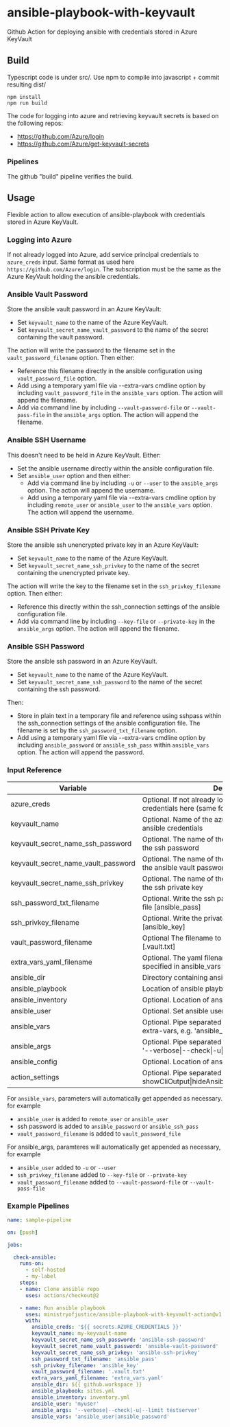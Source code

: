 # ansible-playbook-with-keyvault
Github Action for deploying ansible with credentials stored in Azure KeyVault

## Build

Typescript code is under src/.  Use npm to compile into javascript + commit resulting dist/

    npm install
    npm run build

The code for logging into azure and retrieving keyvault secrets is based on the following repos:

- https://github.com/Azure/login
- https://github.com/Azure/get-keyvault-secrets

### Pipelines

The github "build" pipeline verifies the build.

## Usage

Flexible action to allow execution of ansible-playbook with credentials stored in Azure KeyVault.

### Logging into Azure

If not already logged into Azure, add service principal credentials to `azure_creds` input.  Same format as used here `https://github.com/Azure/login`.
The subscription must be the same as the Azure KeyVault holding the ansible credentials.

### Ansible Vault Password

Store the ansible vault password in an Azure KeyVault:
- Set `keyvault_name` to the name of the Azure KeyVault.
- Set `keyvault_secret_name_vault_password` to the name of the secret containing the vault password.

The action will write the password to the filename set in the `vault_password_filename` option.  Then either:
- Reference this filename directly in the ansible configuration using `vault_password_file` option.
- Add using a temporary yaml file via --extra-vars cmdline option by including `vault_password_file` in the `ansible_vars` option.  The action will append the filename.
- Add via command line by including `--vault-password-file` or `--vault-pass-file` in the `ansible_args` option.  The action will append the filename.

### Ansible SSH Username

This doesn't need to be held in Azure KeyVault.  Either:
- Set the ansible username directly within the ansible configuration file.
- Set `ansible_user` option and then either:
  - Add via command line by including `-u` or `--user` to the `ansible_args` option.  The action will append the username.
  - Add using a temporary yaml file via --extra-vars cmdline option by including  `remote_user` or `ansible_user` to the `ansible_vars` option.  The action will append the username.

### Ansible SSH Private Key

Store the ansible ssh unencrypted private key in an Azure KeyVault:
- Set `keyvault_name` to the name of the Azure KeyVault.
- Set `keyvault_secret_name_ssh_privkey` to the name of the secret containing the unencrypted private key.

The action will write the key to the filename set in the `ssh_privkey_filename` option.  Then either:
- Reference this directly within the ssh_connection settings of the ansible configuration file.
- Add via command line by including `--key-file` or `--private-key` in the `ansible_args` option.  The action will append the filename.

### Ansible SSH Password

Store the ansible ssh password in an Azure KeyVault.  
- Set `keyvault_name` to the name of the Azure KeyVault.
- Set `keyvault_secret_name_ssh_password` to the name of the secret containing the ssh password.

Then:
- Store in plain text in a temporary file and reference using sshpass within the ssh_connection settings of the ansible configuration file.  The filename is set by the `ssh_password_txt_filename` option.
- Add using a temporary yaml file via --extra-vars cmdline option by including `ansible_password` or `ansible_ssh_pass` within `ansible_vars` option.  The action will append the password.


### Input Reference

| Variable | Description |
|----------|-------------|
| azure_creds | Optional.  If not already logged into azure, specify credentials here (same format as azure login action) |
| keyvault_name | Optional.  Name of the azure KeyVault containing ansible credentials |
| keyvault_secret_name_ssh_password | Optional. The name of the KeyVault secret that holds the ssh password |
| keyvault_secret_name_vault_password | Optional.  The name of the KeyVault secret that holds the ansible vault password |
| keyvault_secret_name_ssh_privkey | Optional. The name of the KeyVault secret that holds the ssh private key |
| ssh_password_txt_filename | Optional.  Write the ssh password to this temporary text file [ansible_pass] |
| ssh_privkey_filename | Optional.  Write the private key to this filename [ansible_key] |
| vault_password_filename | Optional  The filename to write the vault password to [.vault.txt] |
| extra_vars_yaml_filename | Optional.  The yaml filename to write extra variables specified in ansible_vars to [extravars.yaml] |
| ansible_dir | Directory containing ansible code |
| ansible_playbook | Location of ansible playbook, e.g. site.yml |
| ansible_inventory | Optional.  Location of ansible inventory |
| ansible_user | Optional.  Set ansible username |
| ansible_vars | Optional.  Pipe separated list of additional vars for --extra-vars, e.g. 'ansible_user\|ansible_password' |
| ansible_args | Optional.  Pipe separated list of command line args, e.g. '--verbose\|--check\|-u\|--limit testserver' |
| ansible_config | Optional.  Location of ansible configuration file |
| action_settings | Optional.  Pipe separated list of debug options, e.g. showCliOutput\|hideAnsibleOutput\|noCleanup\|noAnsible |

For `ansible_vars`, parameters will automatically get appended as necessary. for example
- `ansible_user` is added to `remote_user` or `ansible_user`
- ssh password is added to `ansible_password` or `ansible_ssh_pass`
- `vault_password_filename` is added to `vault_password_file`

For ansible_args, paramteres will automatically get appended as necessary, for example
- `ansible_user` added to `-u` or `--user`
- `ssh_privkey_filename` added to `--key-file` or `--private-key`
- `vault_password_filename` added to `--vault-password-file` or `--vault-pass-file`

### Example Pipelines

```yaml
name: sample-pipeline

on: [push]

jobs:

  check-ansible:
    runs-on: 
      - self-hosted
      - my-label
    steps:
    - name: Clone ansible repo
      uses: actions/checkout@2

    - name: Run ansible playbook
      uses: ministryofjustice/ansible-playbook-with-keyvault-action@v1.0
      with:
        ansible_creds: '${{ secrets.AZURE_CREDENTIALS }}'
        keyvault_name: my-keyvault-name
        keyvault_secret_name_ssh_password: 'ansible-ssh-password'
        keyvault_secret_name_vault_password: 'ansible-vault-password'
        keyvault_secret_name_ssh_privkey: 'ansible-ssh-privkey'
        ssh_password_txt_filename: 'ansible_pass'
        ssh_privkey_filename: 'ansible_key'
        vault_password_filename: '.vault.txt'
        extra_vars_yaml_filename: 'extra_vars.yaml'
        ansible_dir: ${{ github.workspace }}
        ansible_playbook: sites.yml
        ansible_inventory: inventory.yml
        ansible_user: 'myuser'
        ansible_args: '--verbose|--check|-u|--limit testserver'
        ansible_vars: 'ansible_user|ansible_password'
```
